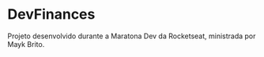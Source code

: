 # DevFinances
Projeto desenvolvido durante a Maratona Dev da Rocketseat, ministrada por Mayk Brito.
